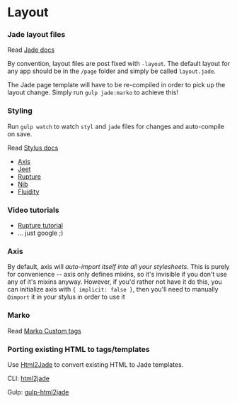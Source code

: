 Layout
======

### Jade layout files

Read [Jade docs](http://jade-lang.com/api/)

By convention, layout files are post fixed with `-layout`. The default layout for any app should be in the `/page` folder and simply be called `layout.jade`.

The Jade page template will have to be re-compiled in order to pick up the layout change. Simply run `gulp jade:marko` to achieve this!

### Styling

Run `gulp watch` to watch `styl` and `jade` files for changes and auto-compile on save.

Read [Stylus docs](https://learnboost.github.io/stylus/)

-	[Axis](http://axis.netlify.com/)
-	[Jeet](jeet.gs)
-	[Rupture](https://github.com/jenius/rupture)
-	[Nib](http://nibstyl.us/)
-	[Fluidity](http://www.fluiditycss.com/)

### Video tutorials

-	[Rupture tutorial](https://www.youtube.com/watch?v=fRVRtO95VhU)
-	... just google ;)

### Axis

By default, axis will *auto-import itself into all your stylesheets*. This is purely for convenience -- axis only defines mixins, so it's invisible if you don't use any of it's mixins anyway. However, if you'd rather not have it do this, you can initialize axis with `{ implicit: false }`, then you'll need to manually `@import` it in your stylus in order to use it

### Marko

Read [Marko Custom tags](https://github.com/marko-js/marko#custom-taglibs)

### Porting existing HTML to tags/templates

Use [Html2Jade](http://html2jade.aaron-powell.com/) to convert existing HTML to Jade templates.

CLI: [html2jade](https://github.com/donpark/html2jade)

Gulp: [gulp-html2jade](https://www.npmjs.com/package/gulp-html2jade)
